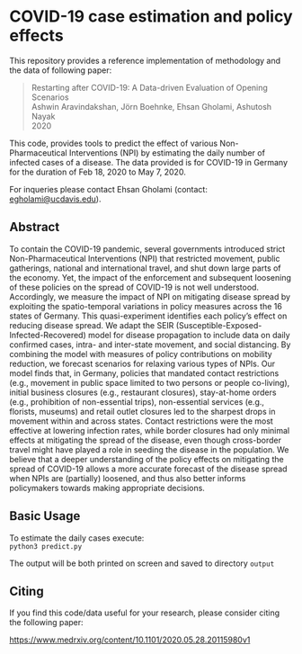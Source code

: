 # COVID-19 case estimation and policy effects

This repository provides a reference implementation of methodology and the data of following paper:

> Restarting after COVID-19: A Data-driven Evaluation of Opening Scenarios  
> Ashwin Aravindakshan, Jörn Boehnke, Ehsan Gholami, Ashutosh Nayak  
> 2020

This code, provides tools to predict the effect of various Non-Pharmaceutical Interventions (NPI) by estimating the daily number of infected cases of a disease. The data provided is for COVID-19 in Germany for the duration of Feb 18, 2020 to May 7, 2020.

For inqueries please contact Ehsan Gholami (contact: egholami@ucdavis.edu).

## Abstract

To contain the COVID-19 pandemic, several governments introduced strict Non-Pharmaceutical Interventions (NPI) that restricted movement, public gatherings, national and international travel, and shut down large parts of the economy. Yet, the impact of the enforcement and subsequent loosening of these policies on the spread of COVID-19 is not well understood. Accordingly, we measure the impact of NPI on mitigating disease spread by exploiting the spatio-temporal variations in policy measures across the 16 states of Germany. This quasi-experiment identifies each policy’s effect on reducing disease spread. We adapt the SEIR (Susceptible-Exposed- Infected-Recovered) model for disease propagation to include data on daily confirmed cases, intra- and inter-state movement, and social distancing. By combining the model with measures of policy contributions on mobility reduction, we forecast scenarios for relaxing various types of NPIs. Our model finds that, in Germany, policies that mandated contact restrictions (e.g., movement in public space limited to two persons or people co-living), initial business closures (e.g., restaurant closures), stay-at-home orders (e.g., prohibition of non-essential trips), non-essential services (e.g., florists, museums) and retail outlet closures led to the sharpest drops in movement within and across states. Contact restrictions were the most effective at lowering infection rates, while border closures had only minimal effects at mitigating the spread of the disease, even though cross-border travel might have played a role in seeding the disease in the population. We believe that a deeper understanding of the policy effects on mitigating the spread of COVID-19 allows a more accurate forecast of the disease spread when NPIs are (partially) loosened, and thus also better informs policymakers towards making appropriate decisions.

## Basic Usage

To estimate the daily cases execute:  
    `python3 predict.py`
    
The output will be both printed on screen and saved to directory `output`

## Citing

If you find this code/data useful for your research, please consider citing the following paper:

https://www.medrxiv.org/content/10.1101/2020.05.28.20115980v1

